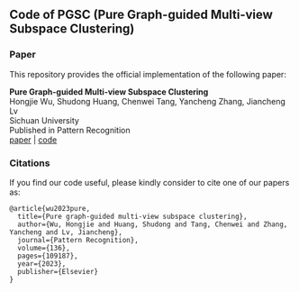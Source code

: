 ## Code of PGSC (Pure Graph-guided Multi-view Subspace Clustering)

### Paper

This repository provides the official implementation of the following paper:

<b>Pure Graph-guided Multi-view Subspace Clustering</b> <br/>
Hongjie Wu, Shudong Huang, Chenwei Tang, Yancheng Zhang, Jiancheng Lv <br/>
Sichuan University <br/>
Published in Pattern Recognition <br/>
[paper](https://doi.org/10.1016/j.patcog.2022.109187) | [code](https://github.com/74587887/PGSC_code)




### Citations

If you find our code useful, please kindly consider to cite one of our papers as:

```
@article{wu2023pure,
  title={Pure graph-guided multi-view subspace clustering},
  author={Wu, Hongjie and Huang, Shudong and Tang, Chenwei and Zhang, Yancheng and Lv, Jiancheng},
  journal={Pattern Recognition},
  volume={136},
  pages={109187},
  year={2023},
  publisher={Elsevier}
}
```
